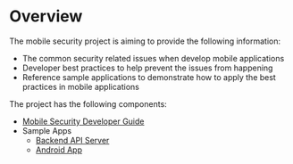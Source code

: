 # Overview

The mobile security project is aiming to provide the following information:

* The common security related issues when develop mobile applications
* Developer best practices to help prevent the issues from happening
* Reference sample applications to demonstrate how to apply the best practices in mobile applications

The project has the following components:

* [Mobile Security Developer Guide](./docs)
* Sample Apps
  * [Backend API Server](./projects)
  * [Android App](https://github.com/feedhenry/mobile-security-android-template)